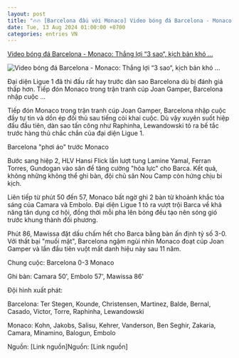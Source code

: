 ```yaml
---
layout: post
title: "🔥🔥 [Barcelona đấu với Monaco] Video bóng đá Barcelona - Monaco: Thắng lợi “3 sao“, kịch bản khó ..."
date: Tue, 13 Aug 2024 01:00:00 +0700
categories: entries VN
---
```

[Video bóng đá Barcelona - Monaco: Thắng lợi “3 sao“, kịch bản khó ...](https://www.24h.com.vn/bong-da/video-bong-da-barcelona-monaco-thang-loi-3-sao-kich-ban-kho-tin-c48a1593390.html)

![Video bóng đá Barcelona - Monaco: Thắng lợi “3 sao“, kịch bản khó ...](https://cdn.24h.com.vn/upload/3-2024/images/2024-08-13/gettyimages-2166509395-2048x2048--1--1723496710-682-width1200height628-watermark.jpg)

Đại diện Ligue 1 đã thi đấu rất hay trước dàn sao Barcelona dù bị đánh giá thấp hơn. Tiếp đón Monaco trong trận tranh cúp Joan Gamper, Barcelona nhập cuộc ...

Tiếp đón Monaco trong trận tranh cúp Joan Gamper, Barcelona nhập cuộc đầy tự tin và dồn ép đối thủ sau tiếng còi khai cuộc. Dù vậy xuyên suốt hiệp đấu đầu tiên, dàn sao tấn công như Raphinha, Lewandowski tỏ ra bế tắc trước hàng thủ chắc chắn của đại diện Ligue 1.

Barcelona "phơi áo" trước Monaco

Bước sang hiệp 2, HLV Hansi Flick lần lượt tung Lamine Yamal, Ferran Torres, Gundogan vào sân để tăng cường "hỏa lực" cho Barca. Kết quả, không những không thể ghi bàn, đội chủ sân Nou Camp còn hứng chịu bi kịch.

Liên tiếp từ phút 50 đến 57, Monaco bất ngờ ghi 2 bàn từ khoảnh khắc tỏa sáng của Camara và Embolo. Đại diện Ligue 1 tỏ ra vượt trội Barca về khả năng tân dụng cơ hội, đồng thời mỗi pha lên bóng đều tạo nên sóng gió trước khung thành đối phương.

Phút 86, Mawissa đặt dấu chấm hết cho Barca bằng bàn ấn định tỷ số 3-0. Với thất bại "muối mặt", Barcelona ngậm ngùi nhìn Monaco đoạt cúp Joan Gamper và lần đầu tiên vuột mất danh hiệu này sau 11 năm.

Chung cuộc: Barcelona 0-3 Monaco

Ghi bàn: Camara 50', Embolo 57', Mawissa 86'

Đội hình xuất phát:

Barcelona: Ter Stegen, Kounde, Christensen, Martinez, Balde, Bernal, Casado, Victor, Torre, Raphinha, Lewandowski

Monaco: Kohn, Jakobs, Salisu, Kehrer, Vanderson, Ben Seghir, Zakaria, Camara, Minamino, Balogun, Embolo

Nguồn: [Link nguồn]Nguồn: [Link nguồn]

